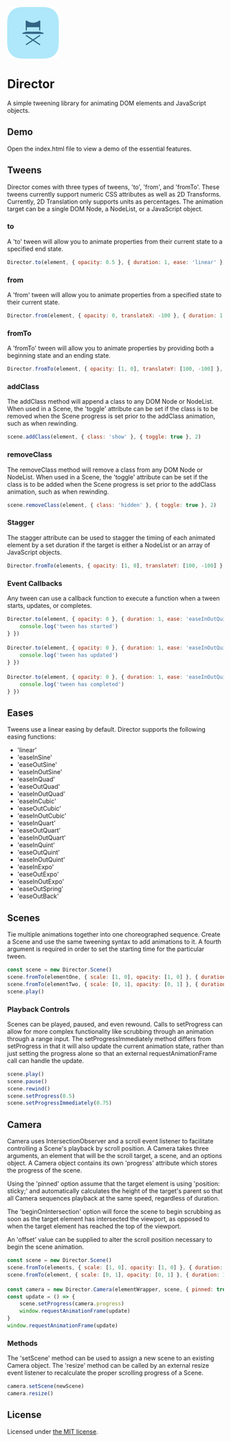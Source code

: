 <img src="/documentation/assets/img/icon.png?raw=true" width="120" style="max-width: 100%;">

# Director
A simple tweening library for animating DOM elements and JavaScript objects.

## Demo
Open the index.html file to view a demo of the essential features.

## Tweens
Director comes with three types of tweens, 'to', 'from', and 'fromTo'. These tweens currently support numeric CSS attributes as well as 2D Transforms. Currently, 2D Translation only supports units as percentages. The animation target can be a single DOM Node, a NodeList, or a JavaScript object.

### to
A 'to' tween will allow you to animate properties from their current state to a specified end state.
```javascript
Director.to(element, { opacity: 0.5 }, { duration: 1, ease: 'linear' })
```

### from
A 'from' tween will allow you to animate properties from a specified state to their current state.
```javascript
Director.from(element, { opacity: 0, translateX: -100 }, { duration: 1, ease: 'easeOutExpo' })
```

### fromTo
A 'fromTo' tween will allow you to animate properties by providing both a beginning state and an ending state.
```javascript
Director.fromTo(element, { opacity: [1, 0], translateY: [100, -100] }, { duration: 1, ease: 'easeInOutQuint' })
```

### addClass
The addClass method will append a class to any DOM Node or NodeList. When used in a Scene, the 'toggle' attribute can be set if the class is to be removed when the Scene progress is set prior to the addClass animation, such as when rewinding.
```javascript
scene.addClass(element, { class: 'show' }, { toggle: true }, 2)
````

### removeClass
The removeClass method will remove a class from any DOM Node or NodeList. When used in a Scene, the 'toggle' attribute can be set if the class is to be added when the Scene progress is set prior to the addClass animation, such as when rewinding.
```javascript
scene.removeClass(element, { class: 'hidden' }, { toggle: true }, 2)
````

### Stagger
The stagger attribute can be used to stagger the timing of each animated element by a set duration if the target is either a NodeList or an array of JavaScript objects.
```javascript
Director.fromTo(elements, { opacity: [1, 0], translateY: [100, -100] }, { duration: 1, stagger: 0.1, ease: 'easeInOutQuint' })
```

### Event Callbacks
Any tween can use a callback function to execute a function when a tween starts, updates, or completes.
```javascript
Director.to(element, { opacity: 0 }, { duration: 1, ease: 'easeInOutQuint', onStart: () => {
	console.log('tween has started')
} })

Director.to(element, { opacity: 0 }, { duration: 1, ease: 'easeInOutQuint', onUpdate: () => {
	console.log('tween has updated')
} })

Director.to(element, { opacity: 0 }, { duration: 1, ease: 'easeInOutQuint', onComplete: () => {
	console.log('tween has completed')
} })
```

## Eases
Tweens use a linear easing by default. Director supports the following easing functions:
- 'linear'
- 'easeInSine'
- 'easeOutSine'
- 'easeInOutSine'
- 'easeInQuad'
- 'easeOutQuad'
- 'easeInOutQuad'
- 'easeInCubic'
- 'easeOutCubic'
- 'easeInOutCubic'
- 'easeInQuart'
- 'easeOutQuart'
- 'easeInOutQuart'
- 'easeInQuint'
- 'easeOutQuint'
- 'easeInOutQuint'
- 'easeInExpo'
- 'easeOutExpo'
- 'easeInOutExpo'
- 'easeOutSpring'
- 'easeOutBack'

## Scenes
Tie multiple animations together into one choreographed sequence. Create a Scene and use the same tweening syntax to add animations to it. A fourth argument is required in order to set the starting time for the particular tween.

```javascript
const scene = new Director.Scene()
scene.fromTo(elementOne, { scale: [1, 0], opacity: [1, 0] }, { duration: 1, ease: 'easeOutQuint', stagger: 0.1 }, 0)
scene.fromTo(elementTwo, { scale: [0, 1], opacity: [0, 1] }, { duration: 1, ease: 'easeOutQuint' }, 0.25)
scene.play()
```

### Playback Controls
Scenes can be played, paused, and even rewound. Calls to setProgress can allow for more complex functionality like scrubbing through an animation through a range input. The setProgressImmediately method differs from setProgress in that it will also update the current animation state, rather than just setting the progress alone so that an external requestAnimationFrame call can handle the update.

```javascript
scene.play()
scene.pause()
scene.rewind()
scene.setProgress(0.5)
scene.setProgressImmediately(0.75)
```

## Camera
Camera uses IntersectionObserver and a scroll event listener to facilitate controlling a Scene's playback by scroll position. A Camera takes three arguments, an element that will be the scroll target, a scene, and an options object. A Camera object contains its own 'progress' attribute which stores the progress of the scene.

Using the 'pinned' option assume that the target element is using 'position: sticky;' and automatically calculates the height of the target's parent so that all Camera sequences playback at the same speed, regardless of duration.

The 'beginOnIntersection' option will force the scene to begin scrubbing as soon as the target element has intersected the viewport, as opposed to when the target element has reached the top of the viewport.

An 'offset' value can be supplied to alter the scroll position necessary to begin the scene animation.
```javascript
const scene = new Director.Scene()
scene.fromTo(elements, { scale: [1, 0], opacity: [1, 0] }, { duration: 1, ease: 'easeOutQuint', stagger: 0.1 }, 0)
scene.fromTo(element, { scale: [0, 1], opacity: [0, 1] }, { duration: 1, ease: 'easeOutQuint' }, 0.25)

const camera = new Director.Camera(elementWrapper, scene, { pinned: true, offset: 100, beginOnIntersection: true })
const update = () => {
	scene.setProgress(camera.progress)
	window.requestAnimationFrame(update)
}
window.requestAnimationFrame(update)
```

### Methods
The 'setScene' method can be used to assign a new scene to an existing Camera object. The 'resize' method can be called by an external resize event listener to recalculate the proper scrolling progress of a Scene.
```javascript
camera.setScene(newScene)
camera.resize()
````

## License
Licensed under [the MIT license](LICENSE.md).


